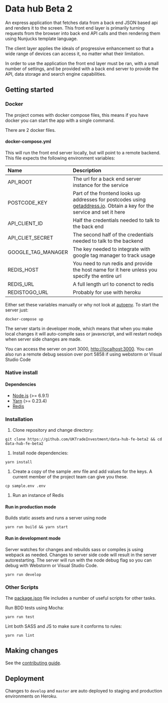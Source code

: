 # Data hub Beta 2

An express application that fetches data from a back end JSON based api and renders it to the screen.
This front end layer is primarily turning requests from the browser into back end API calls and then
rendering them using Nunjucks template language.

The client layer applies the ideals of progressive enhancement so that a wide range of devices can
access it, no matter what their limitation.

In order to use the application the front end layer must be ran, with a small number of settings,
and be provided with a back end server to provide the API, data storage and search engine capabilities.

## Getting started

### Docker

The project comes with docker compose files, this means if you have docker you can start
the app with a single command.

There are 2 docker files.

#### docker-compose.yml

This will run the front end server locally, but will point to a remote backend.
This file expects the following environment variables:

| Name | Description |
|:-----|:------------|
| API_ROOT | The url for a back end server instance for the service |
| POSTCODE_KEY | Part of the frontend looks up addresses for postcodes using [getaddress.io](https://getaddress.io/). Obtain a key for the service and set it here |
| API_CLIENT_ID | Half the credentials needed to talk to the back end |
| API_CLIET_SECRET | The second half of the credentials needed to talk to the backend |
| GOOGLE_TAG_MANAGER | The key needed to integrate with google tag manager to track usage |
| REDIS_HOST | You need to run redis and provide the host name for it here unless you specify the entire url |
| REDIS_URL | A full length url to conenct to redis |
| REDISTOGO_URL | Probably for use with heroku |

Either set these variables manually or why not look at [autoenv](https://github.com/kennethreitz/autoenv).
To start the server just:

    docker-compose up

The server starts in developer mode, which means that when you make local changes it will auto-compile
sass or javavscript, and will restart nodejs when server side changes are made.

You can access the server on port 3000, [http://localhost:3000](http://localhost:3000). You can also run
a remote debug session over port 5858 if using webstorm or Visual Studio Code

### Native install

#### Dependencies

* [Node.js](https://nodejs.org/en/) (>= 6.9.1)
* [Yarn](https://yarnpkg.com/en/docs/install) (>= 0.23.4)
* [Redis](https://redis.io/)

### Installation

1. Clone repository and change directory:

  ```
  git clone https://github.com/UKTradeInvestment/data-hub-fe-beta2 && cd data-hub-fe-beta2
  ```

1. Install node dependencies:

  ```
  yarn install
  ```

1. Create a copy of the sample .env file and add values for the keys.
   A current member of the project team can give you these.

  ```
  cp sample.env .env
  ```

1. Run an instance of Redis

#### Run in production mode

Builds static assets and runs a server using node

```
yarn run build && yarn start
```

#### Run in development mode

Server watches for changes and rebuilds sass or compiles js using webpack as
needed. Changes to server side code will result in the server autorestarting.
The server will run with the node debug flag so you can debug with Webstorm
or Visual Studio Code.

```
yarn run develop
```

### Other Scripts

The [package.json](./package.json) file includes a number of useful scripts
for other tasks.

Run BDD tests using Mocha:

```
yarn run test
```

Lint both SASS and JS to make sure it conforms to rules:

```
yarn run lint
```

## Making changes

See the [contributing guide](./CONTRIBUTING.md).

## Deployment

Changes to `develop` and `master` are auto deployed to staging and production
environments on Heroku.
